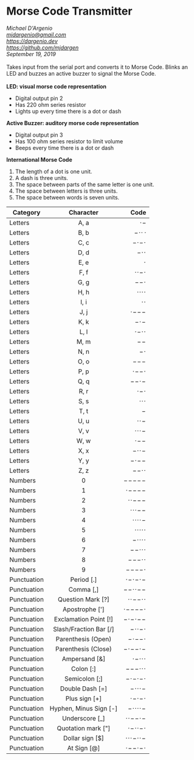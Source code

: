 # Morse Code Transmitter
*Michael D'Argenio   
mjdargenio@gmail.com  
https://dargenio.dev  
https://github.com/mjdargen  
September 19, 2019*  
\
Takes input from the serial port and converts it
to Morse Code. Blinks an LED and buzzes an active
buzzer to signal the Morse Code.  
\
**LED: visual morse code representation**
* Digital output pin 2
* Has 220 ohm series resistor
* Lights up every time there is a dot or dash

**Active Buzzer: auditory morse code representation**  
* Digital output pin 3
* Has 100 ohm series resistor to limit volume
* Beeps every time there is a dot or dash

**International Morse Code**
1. The length of a dot is one unit.
2. A dash is three units.
3. The space between parts of the same letter is one unit.
4. The space between letters is three units.
5. The space between words is seven units.  


[//]: # (Hello)  
      
|Category      |  Character                 |  Code                 |  
| ------------ |:--------------------------:| ---------------------:|
|Letters       |  A, a                      |  · −                  |  
|Letters       |  B, b                      |  − · · ·              |  
|Letters       |  C, c                      |  − · − ·              |  
|Letters       |  D, d                      |  − · ·                |  
|Letters       |  E, e                      |  ·                    |  
|Letters       |  F, f                      |  · · − ·              |  
|Letters       |  G, g                      |  − − ·                |  
|Letters       |  H, h                      |  · · · ·              |  
|Letters       |  I, i                      |  · ·                  |  
|Letters       |  J, j                      |  · − − −              |  
|Letters       |  K, k                      |  − · −                |  
|Letters       |  L, l                      |  · − · ·              |  
|Letters       |  M, m                      |  − −                  |  
|Letters       |  N, n                      |  − ·                  |  
|Letters       |  O, o                      |  − − −                |  
|Letters       |  P, p                      |  · − − ·              |  
|Letters       |  Q, q                      |  − − · −              |  
|Letters       |  R, r                      |  · − ·                |  
|Letters       |  S, s                      |  · · ·                |  
|Letters       |  T, t                      |  −                    |  
|Letters       |  U, u                      |  · · −                |  
|Letters       |  V, v                      |  · · · −              |  
|Letters       |  W, w                      |  · − −                |  
|Letters       |  X, x                      |  − · · −              |  
|Letters       |  Y, y                      |  − · − −              |  
|Letters       |  Z, z                      |  − − · ·              |  
|Numbers       |  0                         |  − − − − −            |  
|Numbers       |  1                         |  · − − − −            |  
|Numbers       |  2                         |  · · − − −            |  
|Numbers       |  3                         |  · · · − −            |  
|Numbers       |  4                         |  · · · · −            |  
|Numbers       |  5                         |  · · · · ·            |  
|Numbers       |  6                         |  − · · · ·            |  
|Numbers       |  7                         |  − − · · ·            |  
|Numbers       |  8                         |  − − − · ·            |  
|Numbers       |  9                         |  − − − − ·            |  
|Punctuation   |  Period [.]                |  · − · − · −          |  
|Punctuation   |  Comma [,]                 |  − − · · − −          |  
|Punctuation   |  Question Mark [?]         |  · · − − · ·          |  
|Punctuation   |  Apostrophe [']            |  · − − − − ·          |  
|Punctuation   |  Exclamation Point [!]     |  − · − · − −          |  
|Punctuation   |  Slash/Fraction Bar [/]    |  − · · − ·            |  
|Punctuation   |  Parenthesis (Open)        |  − · − − ·            |  
|Punctuation   |  Parenthesis (Close)       |  − · − − · −          |  
|Punctuation   |  Ampersand [&]             |  · − · · ·            |  
|Punctuation   |  Colon [:]                 |  − − − · · ·          |  
|Punctuation   |  Semicolon [;]             |  − · − · − ·          |  
|Punctuation   |  Double Dash [=]           |  − · · · −            |  
|Punctuation   |  Plus sign [+]             |  · − · − ·            |  
|Punctuation   |  Hyphen, Minus Sign [-]    |  − · · · · −          |  
|Punctuation   |  Underscore [_]            |  · · − − · −          |  
|Punctuation   |  Quotation mark ["]        |  · − · · − ·          |  
|Punctuation   |  Dollar sign [$]           |  · · · − · · −        |  
|Punctuation   |  At Sign [@]               |  · − − · − ·          |  

